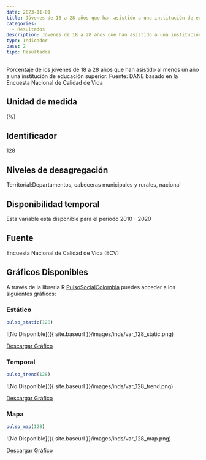 ```yaml
---
date: 2023-11-01
title: Jóvenes de 18 a 28 años que han asistido a una institución de educación superior (%) (zona)
categories:
  - Resultados
description: Jóvenes de 18 a 28 años que han asistido a una institución de educación superior (%)
type: Indicador
base: 2
tipo: Resultados
--- 
```


Porcentaje de los jóvenes de 18 a 28 años que han asistido al menos un año a una institución de educación superior.
Fuente: DANE basado en la Encuesta Nacional de Calidad de Vida

## Unidad de medida
(%)

## Identificador
128

## Niveles de desagregación
Territorial:Departamentos, cabeceras municipales y rurales, nacional

## Disponibilidad temporal
Esta variable está disponible para el periodo 2010 - 2020

## Fuente
Encuesta Nacional de Calidad de Vida (ECV)

## Gráficos Disponibles

A través de la libreria R [PulsoSocialColombia](https://github.com/pulsosocialcolombia/PulsoSocialColombia) puedes acceder a los siguientes gráficos:

### Estático

``` R
pulso_static(128)
```

![No Disponible]({{ site.baseurl }}/images/inds/var_128_static.png)

<a href='{{ site.baseurl }}/images/inds/var_128_static.png'>Descargar Gráfico</a>

### Temporal

``` R
pulso_trend(128)
```

![No Disponible]({{ site.baseurl }}/images/inds/var_128_trend.png)

<a href='{{ site.baseurl }}/images/inds/var_128_trend.png'>Descargar Gráfico</a>

### Mapa

``` R
pulso_map(128)
```

![No Disponible]({{ site.baseurl }}/images/inds/var_128_map.png)

<a href='{{ site.baseurl }}/images/inds/var_128_map.png'>Descargar Gráfico</a>